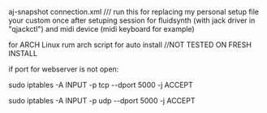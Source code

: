 aj-snapshot connection.xml     /// run this for replacing  my personal setup file your custom once after  setuping session for fluidsynth (with jack driver in "qjackctl") and midi device (midi keyboard for example)

for ARCH Linux rum arch script for auto install //NOT TESTED ON FRESH INSTALL


if port for webserver is not open:

  sudo iptables -A INPUT -p tcp --dport 5000 -j ACCEPT
  
  sudo iptables -A INPUT -p udp --dport 5000 -j ACCEPT

